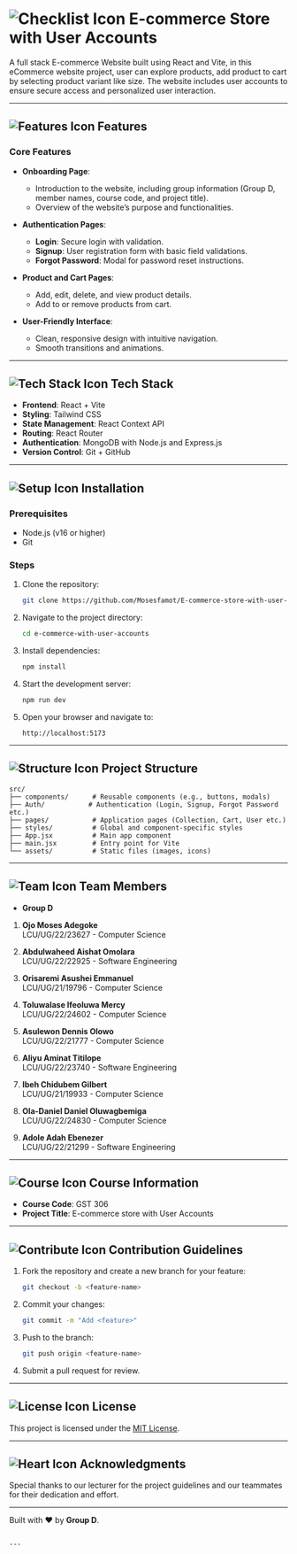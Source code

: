 # ![Checklist Icon](https://img.icons8.com/emoji/48/000000/check-mark-emoji.png "Checklist") E-commerce Store with User Accounts

A full stack E-commerce Website built using React and Vite, in this eCommerce website project, user can explore products, add product to cart by selecting product variant like size. The website includes user accounts to ensure secure access and personalized user interaction.

---

## ![Features Icon](https://img.icons8.com/ios-filled/50/000000/list.png "Features") Features

### Core Features
- **Onboarding Page**:
  - Introduction to the website, including group information (Group D, member names, course code, and project title).
  - Overview of the website’s purpose and functionalities.

- **Authentication Pages**:
  - **Login**: Secure login with validation.
  - **Signup**: User registration form with basic field validations.
  - **Forgot Password**: Modal for password reset instructions.

- **Product and Cart Pages**:
  - Add, edit, delete, and view product details.
  - Add to or remove products from cart.

- **User-Friendly Interface**:
  - Clean, responsive design with intuitive navigation.
  - Smooth transitions and animations.

---

## ![Tech Stack Icon](https://img.icons8.com/color/48/000000/system-task.png "Tech Stack") Tech Stack
- **Frontend**: React + Vite  
- **Styling**: Tailwind CSS  
- **State Management**: React Context API  
- **Routing**: React Router  
- **Authentication**: MongoDB with Node.js and Express.js  
- **Version Control**: Git + GitHub  

---

## ![Setup Icon](https://img.icons8.com/color/48/000000/settings.png "Setup") Installation

### Prerequisites
- Node.js (v16 or higher)
- Git

### Steps
1. Clone the repository:
   ```bash
   git clone https://github.com/Mosesfamot/E-commerce-store-with-user-accounts.git
   ```
2. Navigate to the project directory:
   ```bash
   cd e-commerce-with-user-accounts
   ```
3. Install dependencies:
   ```bash
   npm install
   ```
4. Start the development server:
   ```bash
   npm run dev
   ```
5. Open your browser and navigate to:
   ```text
   http://localhost:5173
   ```

---

## ![Structure Icon](https://img.icons8.com/dusk/64/000000/folder-invoices.png "Folder Structure") Project Structure
```
src/
├── components/      # Reusable components (e.g., buttons, modals)
├── Auth/           # Authentication (Login, Signup, Forgot Password etc.)
├── pages/           # Application pages (Collection, Cart, User etc.)
├── styles/          # Global and component-specific styles
├── App.jsx          # Main app component
├── main.jsx         # Entry point for Vite
└── assets/          # Static files (images, icons)
```

---

## ![Team Icon](https://img.icons8.com/color/48/000000/conference-call.png "Team") Team Members
- **Group D**  
1. **Ojo Moses Adegoke**  
   LCU/UG/22/23627 - Computer Science  

2. **Abdulwaheed Aishat Omolara**  
   LCU/UG/22/22925 - Software Engineering  

3. **Orisaremi Asushei Emmanuel**  
   LCU/UG/21/19796 - Computer Science  

4. **Toluwalase Ifeoluwa Mercy**  
   LCU/UG/22/24602 - Computer Science  

5. **Asulewon Dennis Olowo**  
   LCU/UG/22/21777 - Computer Science  

6. **Aliyu Aminat Titilope**  
   LCU/UG/22/23740 - Software Engineering  

7. **Ibeh Chidubem Gilbert**  
   LCU/UG/21/19933 - Computer Science  

8. **Ola-Daniel Daniel Oluwagbemiga**  
   LCU/UG/22/24830 - Computer Science
   
9. **Adole Adah Ebenezer**  
    LCU/UG/22/21299 - Software Engineering



---

## ![Course Icon](https://img.icons8.com/external-flat-juicy-fish/48/000000/external-book-education-flat-flat-juicy-fish.png "Course") Course Information
- **Course Code**: GST 306  
- **Project Title**: E-commerce store with User Accounts  

---

## ![Contribute Icon](https://img.icons8.com/fluency/48/000000/pull-request.png "Contribute") Contribution Guidelines
1. Fork the repository and create a new branch for your feature:
   ```bash
   git checkout -b <feature-name>
   ```
2. Commit your changes:
   ```bash
   git commit -m "Add <feature>"
   ```
3. Push to the branch:
   ```bash
   git push origin <feature-name>
   ```
4. Submit a pull request for review.

---

## ![License Icon](https://img.icons8.com/color/48/000000/copyright.png "License") License
This project is licensed under the [MIT License](https://opensource.org/licenses/MIT).

---

## ![Heart Icon](https://img.icons8.com/emoji/48/000000/red-heart.png "Built with Love") Acknowledgments
Special thanks to our lecturer for the project guidelines and our teammates for their dedication and effort.

---

Built with ❤️ by **Group D**.
```

---
